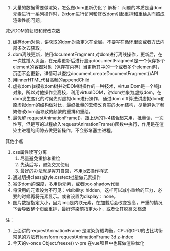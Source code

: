 1. 大量的数据需要做渲染，怎么做dom更新优化？
解析：
问题的本质是当dom元素进行一系列操作时，对dom进行访问和修改dom引起重排和重绘从而照成渲染性能问题。

减少DOM的获取和修改次数
1. 缓存dom对象，讲获取的dom对象定义在全局，不要写在循环里面或者方法内部多次去获取。
2. dom离线更新，使用documentFragment 对dom进行离线操作，更新后，在一次性插入页面，在元素更新后进行显示documentFragment是一个保存多个element的容器对象（保存在内存）当更新其中的一个或者多个element时，页面不会更新。详情可以查找document.createDocumentFragment()API
3. 用innerHTML代替高频的appendChild
4. 虚拟dom  js模拟dom树并对DOM树操作的一种技术，virtualDom是一个纯js对象，所以对他操作会高校，利用virtualDOM，讲dom抽象为虚拟dom，在dom发生变化的时候先对虚拟dom进行操作，通过dom diff算法讲虚拟dom和原虚拟dom的结构做对比，最终批量的去修改真实的dom结构，尽量避免了频繁修改dom而导致的频繁的重排和重绘。
5. 最优解 requestAnimationFrame()，跟上诉的1~4结合起来用，批量读，一次性写，但是写的过程放入requestAnimationFrame()函数中执行，作用是在渲染主进程的间隙去做更新操作，不会影堵塞主进程。

其他小点

1. css属性读写分离
    1. 尽量避免重排和重绘
    2. 先读后写，避免交叉使用
    3. 最好的办法就是挥刀自宫，不用js去操作样式
2. 通过切换class或tyle.csstext批量做元素操作
3. 减少dom的深度，多用伪元素，或者box-shadow代替
4. 将没用的元素设为不可见：visibility: hidden，这样可以减小重绘的压力，必要的时候再将元素显示。或者设置为display：none。
5. 图片数据指定大小，因为img是内联元素，在加载后会改变宽高，严重的情况下会导致整个页面重排，最好渲染前指定大小，或者让其脱离文档流

注：
1. 上面讲的requestAnimationFrame  是渲染负载均衡，CPU和GPU的占比均衡   常见的方法有tansform  requestAnimationFrame 3d z-index
2. 今天的v-once Object.freeze() v-pre 在vue项目中也算做渲染优化